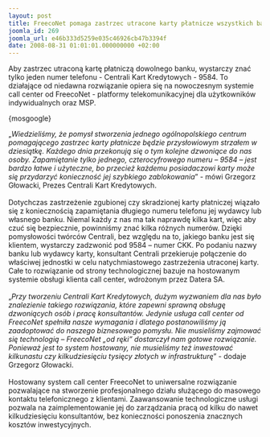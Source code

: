 ```yaml
---
layout: post
title: FreecoNet pomaga zastrzec utracone karty płatnicze wszystkich banków w Polsce
joomla_id: 269
joomla_url: e46b333d5259e035c46926cb47b3394f
date: 2008-08-31 01:01:01.000000000 +02:00
---
```

Aby zastrzec utraconą kartę płatniczą dowolnego banku, wystarczy znać tylko jeden numer telefonu - Centrali Kart Kredytowych - 9584. To działające od niedawna rozwiązanie opiera się na nowoczesnym systemie call center od FreecoNet - platformy telekomunikacyjnej dla użytkownik&oacute;w indywidualnych oraz MSP.<p>{mosgoogle}</p><p>&bdquo;<em>Wiedzieliśmy, że pomysł stworzenia jednego og&oacute;lnopolskiego centrum pomagającego zastrzec karty płatnicze będzie przysłowiowym strzałem w dziesiątkę. Każdego dnia przekonują się o tym kolejne dzwoniące do nas osoby. Zapamiętanie tylko jednego, czterocyfrowego numeru &ndash; 9584 &ndash; jest bardzo łatwe i użyteczne, bo przecież każdemu posiadaczowi karty może się przydarzyć konieczność jej szybkiego zablokowania</em>&rdquo; - m&oacute;wi Grzegorz Głowacki, Prezes Centrali Kart Kredytowych.<br /><br />Dotychczas zastrzeżenie zgubionej czy skradzionej karty płatniczej wiązało się z koniecznością zapamiętania długiego numeru telefonu jej wydawcy lub własnego banku. Niemal każdy z nas ma tak naprawdę kilka kart, więc aby czuć się bezpiecznie, powinniśmy znać kilka r&oacute;żnych numer&oacute;w. Dzięki pomysłowości tw&oacute;rc&oacute;w Centrali, bez względu na to, jakiego banku jest się klientem, wystarczy zadzwonić pod 9584 &ndash; numer CKK. Po podaniu nazwy banku lub wydawcy karty, konsultant Centrali przekieruje połączenie do właściwej jednostki w celu natychmiastowego zastrzeżenia utraconej karty. Całe to rozwiązanie od strony technologicznej bazuje na hostowanym systemie obsługi klienta call center, wdrożonym przez Datera SA. <br /><br />&bdquo;<em>Przy tworzeniu Centrali Kart Kredytowych, dużym wyzwaniem dla nas było znalezienie takiego rozwiązania, kt&oacute;re zapewni sprawną obsługę dzwoniących os&oacute;b i pracę konsultant&oacute;w. Jedynie usługa call center od FreecoNet spełniła nasze wymagania i dlatego postanowiliśmy ją zaadoptować do naszego biznesowego pomysłu. Nie musieliśmy zajmować się technologią &ndash; FreecoNet &bdquo;od ręki&rdquo; dostarczył nam gotowe rozwiązanie. Ponieważ jest to system hostowany, nie musieliśmy też inwestować kilkunastu czy kilkudziesięciu tysięcy złotych w infrastrukturę</em>&rdquo; - dodaje Grzegorz Głowacki.<br /><br />Hostowany system call center FreecoNet to uniwersalne rozwiązanie pozwalające na stworzenie profesjonalnego działu służącego do masowego kontaktu telefonicznego z klientami. Zaawansowanie technologiczne usługi pozwala na zaimplementowanie jej do zarządzania pracą od kilku do nawet kilkudziesięciu konsultant&oacute;w, bez konieczności ponoszenia znacznych koszt&oacute;w inwestycyjnych. </p>
